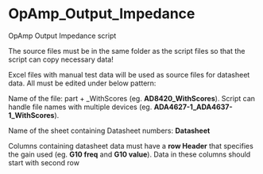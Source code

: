 # OpAmp_Output_Impedance
OpAmp Output Impedance script

The source files must be in the same folder as the script files so that the script can copy necessary data!

Excel files with manual test data will be used as source files for datasheet data. All must be edited under below pattern:

Name of the file: part + _WithScores (eg. **AD8420_WithScores**). Script can handle file names with multiple devices (eg. **ADA4627-1_ADA4637-1_WithScores**).

Name of the sheet containing Datasheet numbers: **Datasheet**

Columns containing datasheet data must have a **row Header** that specifies the gain used (eg. **G10 freq** and **G10 value**). Data in these columns should start with second row
